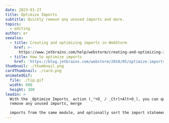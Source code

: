 ```yaml
---
date: 2023-01-27
title: Optimize Imports
subtitle: Quickly remove any unused imports and more.
topics:
  - editing
author: er
seealso:
  - title: Creating and optimizing imports in WebStorm
    href: >-
      https://www.jetbrains.com/help/webstorm/creating-and-optimizing-imports.html
  - title: How to optimize imports
    href: 'https://blog.jetbrains.com/webstorm/2018/05/optimize-imports-in-webstorm/'
thumbnail: ./thumbnail.png
cardThumbnail: ./card.png
animatedGif:
  file: ./tip.gif
  width: 600
  height: 300
leadin: >
  With the _Optimize Imports_ action (_⌃⌥O_ / _Ctrl+Alt+O_), you can quickly
  remove any unused imports, merge 

  imports from the same module, and optionally sort the import statements.
---
```


